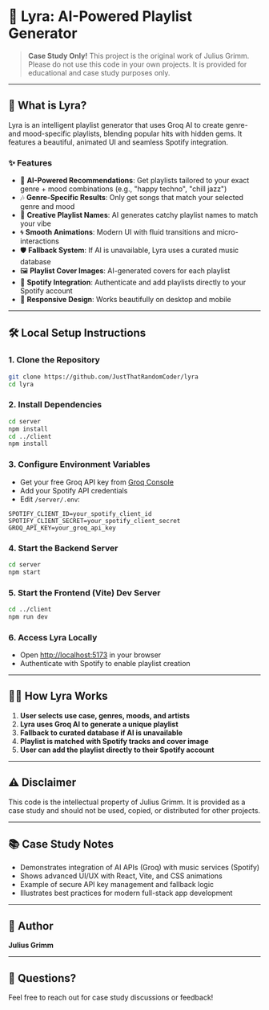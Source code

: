 # 🎵 Lyra: AI-Powered Playlist Generator

> **Case Study Only!**
> This project is the original work of Julius Grimm. Please do not use this code in your own projects. It is provided for educational and case study purposes only.

---

## 🚀 What is Lyra?

Lyra is an intelligent playlist generator that uses Groq AI to create genre- and mood-specific playlists, blending popular hits with hidden gems. It features a beautiful, animated UI and seamless Spotify integration.

### ✨ Features

- 🤖 **AI-Powered Recommendations**: Get playlists tailored to your exact genre + mood combinations (e.g., "happy techno", "chill jazz")
- 🎶 **Genre-Specific Results**: Only get songs that match your selected genre and mood
- 🧠 **Creative Playlist Names**: AI generates catchy playlist names to match your vibe
- 🌀 **Smooth Animations**: Modern UI with fluid transitions and micro-interactions
- 🛡️ **Fallback System**: If AI is unavailable, Lyra uses a curated music database
- 🖼️ **Playlist Cover Images**: AI-generated covers for each playlist
- 🔗 **Spotify Integration**: Authenticate and add playlists directly to your Spotify account
- 📱 **Responsive Design**: Works beautifully on desktop and mobile

---

## 🛠️ Local Setup Instructions

### 1. **Clone the Repository**

```bash
git clone https://github.com/JustThatRandomCoder/lyra
cd lyra
```

### 2. **Install Dependencies**

```bash
cd server
npm install
cd ../client
npm install
```

### 3. **Configure Environment Variables**

- Get your free Groq API key from [Groq Console](https://console.groq.com/keys)
- Add your Spotify API credentials
- Edit `/server/.env`:

```
SPOTIFY_CLIENT_ID=your_spotify_client_id
SPOTIFY_CLIENT_SECRET=your_spotify_client_secret
GROQ_API_KEY=your_groq_api_key
```

### 4. **Start the Backend Server**

```bash
cd server
npm start
```

### 5. **Start the Frontend (Vite) Dev Server**

```bash
cd ../client
npm run dev
```

### 6. **Access Lyra Locally**

- Open [http://localhost:5173](http://localhost:5173) in your browser
- Authenticate with Spotify to enable playlist creation

---

## 🧑‍💻 How Lyra Works

1. **User selects use case, genres, moods, and artists**
2. **Lyra uses Groq AI to generate a unique playlist**
3. **Fallback to curated database if AI is unavailable**
4. **Playlist is matched with Spotify tracks and cover image**
5. **User can add the playlist directly to their Spotify account**

---

## ⚠️ Disclaimer

This code is the intellectual property of Julius Grimm. It is provided as a case study and should not be used, copied, or distributed for other projects.

---

## 📚 Case Study Notes

- Demonstrates integration of AI APIs (Groq) with music services (Spotify)
- Shows advanced UI/UX with React, Vite, and CSS animations
- Example of secure API key management and fallback logic
- Illustrates best practices for modern full-stack app development

---

## 📝 Author

**Julius Grimm**

---

## 💬 Questions?

Feel free to reach out for case study discussions or feedback!
